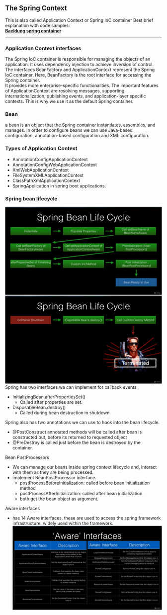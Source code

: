 ## The Spring Context
This is also called Application Context or Spring IoC container
Best brief explanation with code samples:<br>
[**Baeldung spring container**](https://www.baeldung.com/spring-application-context)
***
### Application Context interfaces
The Spring IoC container is responsible for managing the objects of an application.
It uses dependency injection to achieve inversion of control.
The interfaces BeanFactory and ApplicationContext represent the Spring IoC container.
Here, BeanFactory is the root interface for accessing the Spring container.
</br>It provides more enterprise-specific functionalities.
The important features of ApplicationContext are resolving messages,
supporting internationalization, publishing events, and application-layer specific contexts.
This is why we use it as the default Spring container.

### Bean
a bean is an object that the Spring container instantiates, assembles, and manages.
In order to configure beans we can use Java-based configuration, annotation-based configuration 
and XML configuration.

### Types of Application Context
* AnnotationConfigApplicationContext
* AnnotationConfigWebApplicationContext
* XmlWebApplicationContext
* FileSystemXMLApplicationContext
* ClassPathXmlApplicationContext
* SpringApplication in spring boot applications.

### Spring bean lifecycle
![Bean-life-Cycle](../../pics/bean-life-cycle.png)
![Bean-life-Cycle](../../pics/bean-life-cycle2.png)
Spring has two interfaces we can implement for callback events
* InitializingBean.afterPropertiesSet()
  * Called after properties are set.
* DisposableBean.destroy()
  * Called during bean destruction in shutdown.

Spring also has two annotations we can use to hook into the bean lifecycle.
* @PostConstruct annotated methods will be called after bean is constructed but, before its returned to requested object
* @PreDestroy is called just before the bean is destroyed by the container.

Bean PostProcessors
* We can manage our beans inside spring context lifecycle and, interact with them as they are being processed.
* implement BeanPostProcessor interface.
  * postProcessBeforeInitialization: called before bean initialization method
  * postProcessAfterInitialization: called after bean initialization. 
  * both get the bean object as argument.

Aware interfaces
* has 14 Aware interfaces, these are used to access the spring framework infrastructure. widely used within the framework.
![Aware Interfaces](../../pics/aware-interface.png)


